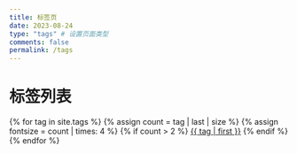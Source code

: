 ```yaml
---
title: 标签页
date: 2023-08-24
type: "tags" # 设置页面类型
comments: false
permalink: /tags
---
```


# 标签列表

{% for tag in site.tags %}
    {% assign count = tag | last | size %}
    {% assign fontsize = count | times: 4 %}
    {% if count  > 2 %}
    <a class="post-tags-item" href="{{ page.url }}?keyword={{ tag | first }}" title="{{ tag | first }}" data-count="{{ count }}" style="font-size: {% if fontsize > 24 %}24{% else %}{{ fontsize }}{% endif %}px">{{ tag | first }}</a>
    {% endif %}
{% endfor %}